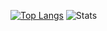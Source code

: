 [![Top Langs](https://github-readme-stats.vercel.app/api/top-langs/?username=lyonnee)](https://github.com/anuraghazra/github-readme-stats)
![Stats](https://github-readme-stats.vercel.app/api?username=lyonnee&count_private=true&line_height=20)
